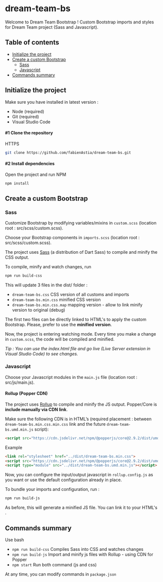# dream-team-bs

Welcome to Dream Team Bootstrap !
Custom Bootstrap imports and styles for Dream Team project (Sass and Javascript).

## Table of contents
- [Initialize the project](#initialize-the-project)
- [Create a custom Bootstrap](#create-a-custom-bootstrap)
   - [Sass](#sass)
   - [Javascript](#javascript)
- [Commands summary](#commands-summary)

## Initialize the project
Make sure you have installed in latest version :
- Node (required)
- Git (required)
- Visual Studio Code

#### #1 Clone the repository
HTTPS
```bash
git clone https://github.com/fabienAstia/dream-team-bs.git
```

#### #2 Install dependencies
Open the project and run NPM 
```bash
npm install
```

## Create a custom Bootstrap
### Sass
Customize Bootstrap by modifying variables/mixins in `custom.scss` (location root : src/scss/custom.scss). 

Choose your Bootstrap components in `imports.scss` (location root : src/scss/custom.scss).

The project uses [Sass](https://www.npmjs.com/package/sass) (a distribution of Dart Sass) to compile and minify the CSS output. 

To compile, minify and watch changes, run
```bash
npm run build-css
```

This will update 3 files in the dist/ folder :
 - `dream-team-bs.css`  CSS version of all customs and imports
 - `dream-team-bs.min.css`  minified CSS version
 - `dream-team-bs.min.css.map`  mapping version - allow to link minify version to original (debug)

The first two files can be directly linked to HTML's <head> to apply the custom Bootstrap. Please, prefer to use the **minified version**.

Now, the project is entering watching mode. Every time you make a change in `custom.scss`, the code will be compiled and minified.

*Tip : You can use the index.html file and go live (Live Server extension in Visual Studio Code) to see changes.*

### Javascript
Choose your Javascript modules in the `main.js` file (location root : src/js/main.js).

#### Rollup (Popper CDN)
The project uses [Rollup](https://www.npmjs.com/package/rollup) to compile and minify the JS output. 
Popper/Core is **include manually via CDN link**.

Make sure the following CDN is in HTML’s <head> (required placement : between `dream-team-bs.min.css.min.css` link and the future `dream-team-bs.umd.min.js` script):
```html
<script src="https://cdn.jsdelivr.net/npm/@popperjs/core@2.9.2/dist/umd/popper.min.js" integrity="sha384-IQsoLXl5PILFhosVNubq5LC7Qb9DXgDA9i+tQ8Zj3iwWAwPtgFTxbJ8NT4GN1R8p" crossorigin="anonymous"></script>
```

Example
```html
<link rel="stylesheet" href="../dist/dream-team-bs.min.css">
<script src="https://cdn.jsdelivr.net/npm/@popperjs/core@2.9.2/dist/umd/popper.min.js" integrity="sha384-IQsoLXl5PILFhosVNubq5LC7Qb9DXgDA9i+tQ8Zj3iwWAwPtgFTxbJ8NT4GN1R8p" crossorigin="anonymous"></script>
<script type="module" src="../dist/dream-team-bs.umd.min.js"></script>
```

Now, you can configure the input/output javascript in `rollup.config.js` as you want or use the default configuration already in place.

To bundle your imports and configuration, run :
```bash
npm run build-js
```
As before, this will generate a minified JS file. You can link it to your HTML's <head>.

## Commands summary
Use bash
 - `npm run build-css` Compiles Sass into CSS and watches changes
 - `npm run build-js` Import and minify js files with Rollup - using CDN for Popper
 - `npm start` Run both command (js and css)

At any time, you can modify commands in `package.json`
